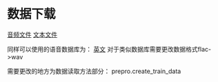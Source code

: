 # 数据下载
[音频文件](https://www.dropbox.com/s/nde56czgda8q77e/WEB.zip?dl=0)
[文本文件](https://www.dropbox.com/s/lcfhs1kk9shvypj/text.csv?dl=0)

同样可以使用的语音数据库为：
[英文](http://www.openslr.org/12/)
对于类似数据库需要更改数据格式flac->wav

需要更改的地方为数据读取方法部分：
prepro.create_train_data

